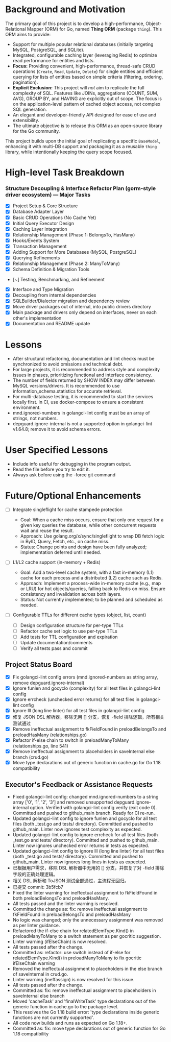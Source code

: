 # Background and Motivation

The primary goal of this project is to develop a high-performance, Object-Relational Mapper (ORM) for Go, named **Thing ORM** (package `thing`). This ORM aims to provide:
- Support for multiple popular relational databases (initially targeting MySQL, PostgreSQL, and SQLite).
- Integrated, configurable caching layer (leveraging Redis) to optimize read performance for entities and lists.
- **Focus:** Providing convenient, high-performance, thread-safe CRUD operations (`Create`, `Read`, `Update`, `Delete`) for single entities and efficient querying for lists of entities based on simple criteria (filtering, ordering, pagination).
- **Explicit Exclusion:** This project will *not* aim to replicate the full complexity of SQL. Features like JOINs, aggregations (COUNT, SUM, AVG), GROUP BY, and HAVING are explicitly out of scope. The focus is on the application-level pattern of cached object access, not complex SQL generation.
- An elegant and developer-friendly API designed for ease of use and extensibility.
- The ultimate objective is to release this ORM as an open-source library for the Go community.

This project builds upon the initial goal of replicating a specific `BaseModel`, enhancing it with multi-DB support and packaging it as a reusable `thing` library, while intentionally keeping the query scope focused.


# High-level Task Breakdown

### Structure Decoupling & Interface Refactor Plan (gorm-style driver ecosystem) — Major Tasks

- [x] Project Setup & Core Structure
- [x] Database Adapter Layer
- [x] Basic CRUD Operations (No Cache Yet)
- [x] Initial Query Executor Design
- [x] Caching Layer Integration
- [x] Relationship Management (Phase 1: BelongsTo, HasMany)
- [x] Hooks/Events System
- [x] Transaction Management
- [x] Adding Support for More Databases (MySQL, PostgreSQL)
- [x] Querying Refinements
- [x] Relationship Management (Phase 2: ManyToMany)
- [x] Schema Definition & Migration Tools
- [~] Testing, Benchmarking, and Refinement
- [x] Interface and Type Migration
- [x] Decoupling from internal dependencies
- [x] SQLBuilder/Dialector migration and dependency review
- [x] Move driver packages out of internal, into public drivers directory
- [x] Main package and drivers only depend on interfaces, never on each other's implementation
- [x] Documentation and README update

# Lessons

- After structural refactoring, documentation and lint checks must be synchronized to avoid omissions and technical debt.
- For large projects, it is recommended to address style and complexity issues in phases, prioritizing functional and interface consistency.
- The number of fields returned by SHOW INDEX may differ between MySQL versions/drivers. It is recommended to use information_schema.statistics for accurate retrieval.
- For multi-database testing, it is recommended to start the services locally first. In CI, use docker-compose to ensure a consistent environment.
- mnd.ignored-numbers in golangci-lint config must be an array of strings, not numbers.
- depguard.ignore-internal is not a supported option in golangci-lint v1.64.8; remove it to avoid schema errors.

# User Specified Lessons

- Include info useful for debugging in the program output.
- Read the file before you try to edit it.
- Always ask before using the -force git command

# Future/Optional Enhancements

- [ ] Integrate singleflight for cache stampede protection
    - Goal: When a cache miss occurs, ensure that only one request for a given key queries the database, while other concurrent requests wait and reuse the result.
    - Approach: Use golang.org/x/sync/singleflight to wrap DB fetch logic in ByID, Query, Fetch, etc., on cache miss.
    - Status: Change points and design have been fully analyzed; implementation deferred until needed.

- [ ] L1/L2 cache support (in-memory + Redis)
    - Goal: Add a two-level cache system, with a fast in-memory (L1) cache for each process and a distributed (L2) cache such as Redis.
    - Approach: Implement a process-wide in-memory cache (e.g., map or LRU) for hot objects/queries, falling back to Redis on miss. Ensure consistency and invalidation across both layers.
    - Status: Not currently implemented; to be planned and scheduled as needed.

- [ ] Configurable TTLs for different cache types (object, list, count)
    - [ ] Design configuration structure for per-type TTLs
    - [ ] Refactor cache set logic to use per-type TTLs
    - [ ] Add tests for TTL configuration and expiration
    - [ ] Update documentation/comments
    - [ ] Verify all tests pass and commit

## Project Status Board

- [x] Fix golangci-lint config errors (mnd.ignored-numbers as string array, remove depguard.ignore-internal)
- [x] Ignore funlen and gocyclo (complexity) for all test files in golangci-lint config
- [x] Ignore errcheck (unchecked error returns) for all test files in golangci-lint config
- [x] Ignore lll (long line linter) for all test files in golangci-lint config
- [x] 修复 JSON DSL 解析器，移除无用 [] 分支，恢复 -field 排除逻辑，所有相关测试通过
- [x] Remove ineffectual assignment to fkFieldFound in preloadBelongsTo and preloadHasMany (relationships.go)
- [x] Refactor if-else chain to switch in preloadManyToMany (relationships.go, line 541)
- [x] Remove ineffectual assignment to placeholders in saveInternal else branch (crud.go)
- [x] Move type declarations out of generic function in cache.go for Go 1.18 compatibility

## Executor's Feedback or Assistance Requests

- Fixed golangci-lint config: changed mnd.ignored-numbers to a string array ['0', '1', '2', '3'] and removed unsupported depguard.ignore-internal option. Verified with golangci-lint config verify (exit code 0). Committed and pushed to github_main branch. Ready for CI re-run.
- Updated golangci-lint config to ignore funlen and gocyclo for all test files (both _test.go and tests/ directory). Committed and pushed to github_main. Linter now ignores test complexity as expected.
- Updated golangci-lint config to ignore errcheck for all test files (both _test.go and tests/ directory). Committed and pushed to github_main. Linter now ignores unchecked error returns in tests as expected.
- Updated golangci-lint config to ignore lll (long line linter) for all test files (both _test.go and tests/ directory). Committed and pushed to github_main. Linter now ignores long lines in tests as expected.
- 已根据用户需求，移除 DSL 解析器中无用的 [] 分支，并恢复了对 -field 排除字段的正确处理逻辑。
- 相关 DSL 解析和 ToJSON 测试全部通过，主流程无回归。
- 已提交 commit: 3b5fcb7
- Fixed the linter warning for ineffectual assignment to fkFieldFound in both preloadBelongsTo and preloadHasMany.
- All tests passed and the linter warning is resolved.
- Committed the change as: fix: remove ineffectual assignment to fkFieldFound in preloadBelongsTo and preloadHasMany
- No logic was changed; only the unnecessary assignment was removed as per linter guidance.
- Refactored the if-else chain for relatedElemType.Kind() in preloadManyToMany to a switch statement as per gocritic suggestion.
- Linter warning (ifElseChain) is now resolved.
- All tests passed after the change.
- Committed as: refactor: use switch instead of if-else for relatedElemType.Kind() in preloadManyToMany to fix gocritic ifElseChain warning
- Removed the ineffectual assignment to placeholders in the else branch of saveInternal in crud.go.
- Linter warning (ineffassign) is now resolved for this issue.
- All tests passed after the change.
- Committed as: fix: remove ineffectual assignment to placeholders in saveInternal else branch
- Moved 'cacheTask' and 'finalWriteTask' type declarations out of the generic function in cache.go to the package level.
- This resolves the Go 1.18 build error: 'type declarations inside generic functions are not currently supported'.
- All code now builds and runs as expected on Go 1.18+.
- Committed as: fix: move type declarations out of generic function for Go 1.18 compatibility
